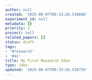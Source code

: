 ```yaml
---
author: null
created: '2025-08-07T00:33:26.538608'
experiment_id: null
metadata: {}
priority: 3
project: null
related_papers: []
status: draft
tags:
- '#research'
- '#ai'
title: My First Research Idea
type: idea
updated: '2025-08-07T00:33:26.538759'
---
```



